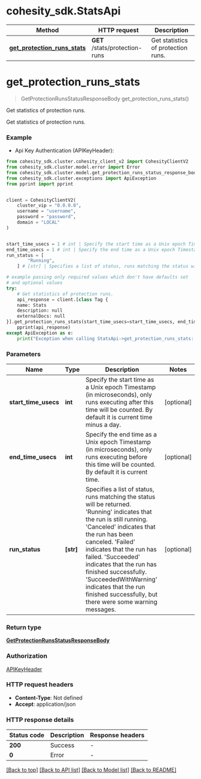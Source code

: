 # cohesity_sdk.StatsApi


Method | HTTP request | Description
------------- | ------------- | -------------
[**get_protection_runs_stats**](StatsApi.md#get_protection_runs_stats) | **GET** /stats/protection-runs | Get statistics of protection runs.


# **get_protection_runs_stats**
> GetProtectionRunsStatusResponseBody get_protection_runs_stats()

Get statistics of protection runs.

Get statistics of protection runs.

### Example

* Api Key Authentication (APIKeyHeader):
```python
from cohesity_sdk.cluster.cohesity_client_v2 import CohesityClientV2
from cohesity_sdk.cluster.model.error import Error
from cohesity_sdk.cluster.model.get_protection_runs_status_response_body import GetProtectionRunsStatusResponseBody
from cohesity_sdk.cluster.exceptions import ApiException
from pprint import pprint


client = CohesityClientV2(
	cluster_vip = "0.0.0.0",
	username = "username",
	password = "password",
	domain = "LOCAL"
)


start_time_usecs = 1 # int | Specify the start time as a Unix epoch Timestamp (in microseconds), only runs executing after this time will be counted. By default it is current time minus a day. (optional)
end_time_usecs = 1 # int | Specify the end time as a Unix epoch Timestamp (in microseconds), only runs executing before this time will be counted. By default it is current time. (optional)
run_status = [
        "Running",
    ] # [str] | Specifies a list of status, runs matching the status will be returned. 'Running' indicates that the run is still running. 'Canceled' indicates that the run has been canceled. 'Failed' indicates that the run has failed. 'Succeeded' indicates that the run has finished successfully. 'SucceededWithWarning' indicates that the run finished successfully, but there were some warning messages. (optional)

# example passing only required values which don't have defaults set
# and optional values
try:
	# Get statistics of protection runs.
	api_response = client.[class Tag {
    name: Stats
    description: null
    externalDocs: null
}].get_protection_runs_stats(start_time_usecs=start_time_usecs, end_time_usecs=end_time_usecs, run_status=run_status)
	pprint(api_response)
except ApiException as e:
	print("Exception when calling StatsApi->get_protection_runs_stats: %s\n" % e)
```


### Parameters

Name | Type | Description  | Notes
------------- | ------------- | ------------- | -------------
 **start_time_usecs** | **int**| Specify the start time as a Unix epoch Timestamp (in microseconds), only runs executing after this time will be counted. By default it is current time minus a day. | [optional]
 **end_time_usecs** | **int**| Specify the end time as a Unix epoch Timestamp (in microseconds), only runs executing before this time will be counted. By default it is current time. | [optional]
 **run_status** | **[str]**| Specifies a list of status, runs matching the status will be returned. &#39;Running&#39; indicates that the run is still running. &#39;Canceled&#39; indicates that the run has been canceled. &#39;Failed&#39; indicates that the run has failed. &#39;Succeeded&#39; indicates that the run has finished successfully. &#39;SucceededWithWarning&#39; indicates that the run finished successfully, but there were some warning messages. | [optional]

### Return type

[**GetProtectionRunsStatusResponseBody**](GetProtectionRunsStatusResponseBody.md)

### Authorization

[APIKeyHeader](../README.md#APIKeyHeader)

### HTTP request headers

 - **Content-Type**: Not defined
 - **Accept**: application/json


### HTTP response details
| Status code | Description | Response headers |
|-------------|-------------|------------------|
**200** | Success |  -  |
**0** | Error |  -  |

[[Back to top]](#) [[Back to API list]](../README.md#documentation-for-api-endpoints) [[Back to Model list]](../README.md#documentation-for-models) [[Back to README]](../README.md)

